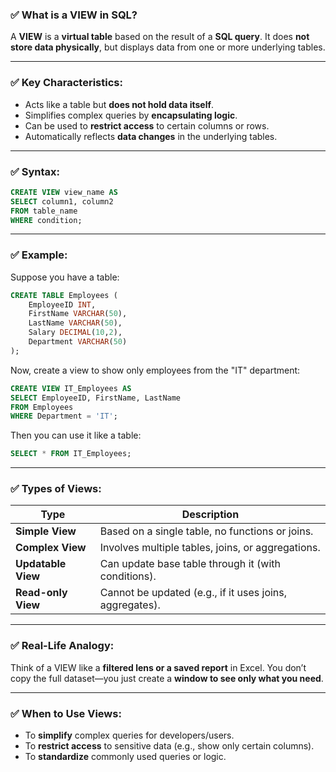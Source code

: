 ### ✅ **What is a VIEW in SQL?**

A **VIEW** is a **virtual table** based on the result of a **SQL query**. It does **not store data physically**, but displays data from one or more underlying tables.

---

### ✅ **Key Characteristics:**

* Acts like a table but **does not hold data itself**.
* Simplifies complex queries by **encapsulating logic**.
* Can be used to **restrict access** to certain columns or rows.
* Automatically reflects **data changes** in the underlying tables.

---

### ✅ **Syntax:**

```sql
CREATE VIEW view_name AS
SELECT column1, column2
FROM table_name
WHERE condition;
```

---

### ✅ **Example:**

Suppose you have a table:

```sql
CREATE TABLE Employees (
    EmployeeID INT,
    FirstName VARCHAR(50),
    LastName VARCHAR(50),
    Salary DECIMAL(10,2),
    Department VARCHAR(50)
);
```

Now, create a view to show only employees from the "IT" department:

```sql
CREATE VIEW IT_Employees AS
SELECT EmployeeID, FirstName, LastName
FROM Employees
WHERE Department = 'IT';
```

Then you can use it like a table:

```sql
SELECT * FROM IT_Employees;
```

---

### ✅ **Types of Views:**

| Type               | Description                                             |
| ------------------ | ------------------------------------------------------- |
| **Simple View**    | Based on a single table, no functions or joins.         |
| **Complex View**   | Involves multiple tables, joins, or aggregations.       |
| **Updatable View** | Can update base table through it (with conditions).     |
| **Read-only View** | Cannot be updated (e.g., if it uses joins, aggregates). |

---

### ✅ **Real-Life Analogy:**

Think of a VIEW like a **filtered lens or a saved report** in Excel. You don’t copy the full dataset—you just create a **window to see only what you need**.

---

### ✅ **When to Use Views:**

* To **simplify** complex queries for developers/users.
* To **restrict access** to sensitive data (e.g., show only certain columns).
* To **standardize** commonly used queries or logic.